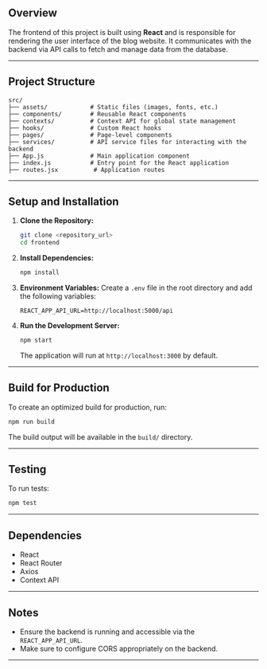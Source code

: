 

## Overview
The frontend of this project is built using **React** and is responsible for rendering the user interface of the blog website. It communicates with the backend via API calls to fetch and manage data from the database.

---

## Project Structure
```plaintext
src/
├── assets/            # Static files (images, fonts, etc.)
├── components/        # Reusable React components
├── contexts/          # Context API for global state management
├── hooks/             # Custom React hooks
├── pages/             # Page-level components
├── services/          # API service files for interacting with the backend
├── App.js             # Main application component
├── index.js           # Entry point for the React application
├── routes.jsx          # Application routes
```

---

## Setup and Installation

1. **Clone the Repository:**
   ```bash
   git clone <repository_url>
   cd frontend
   ```

2. **Install Dependencies:**
   ```bash
   npm install
   ```

3. **Environment Variables:**
   Create a `.env` file in the root directory and add the following variables:
   ```env
   REACT_APP_API_URL=http://localhost:5000/api
   ```

4. **Run the Development Server:**
   ```bash
   npm start
   ```

   The application will run at `http://localhost:3000` by default.

---

## Build for Production
To create an optimized build for production, run:
```bash
npm run build
```

The build output will be available in the `build/` directory.

---

## Testing
To run tests:
```bash
npm test
```

---

## Dependencies
- React
- React Router
- Axios
- Context API

---

## Notes
- Ensure the backend is running and accessible via the `REACT_APP_API_URL`.
- Make sure to configure CORS appropriately on the backend.

---
